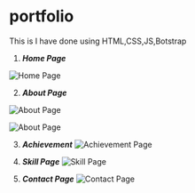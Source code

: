 # portfolio

This is I have done using HTML,CSS,JS,Botstrap 

1. ***Home Page***

![Home Page](https://github.com/user-attachments/assets/672a1faf-fdaf-4f35-b919-ef129d878381)

2. ***About Page***

![About Page](https://github.com/user-attachments/assets/9530b542-0228-4a90-a0bd-17d8d8d60714)

![About Page](https://github.com/user-attachments/assets/fbebb887-dcc1-4061-868a-0cc7559cd99e)

3. ***Achievement***
![Achievement Page](https://github.com/user-attachments/assets/6dbc5705-a8e1-4bd3-9ba7-964475acbf8d)

4. ***Skill Page***
   ![Skill Page](https://github.com/user-attachments/assets/a5289335-c3d3-49d2-93b7-5c0ba2617401)

4. ***Contact Page***
![Contact Page](https://github.com/user-attachments/assets/deee67fb-5264-4936-a10e-29c4b1c065e7)


